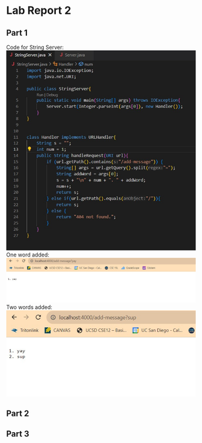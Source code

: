 # Lab Report 2

## Part 1
Code for String Server:
<br>
![code](Code.jpg)
<br>
One word added:
<br>
![oneword](onewordadded.jpg)
<br>
Two words added:
<br>
![twoword](twowordsadded.jpg)
## Part 2



## Part 3
